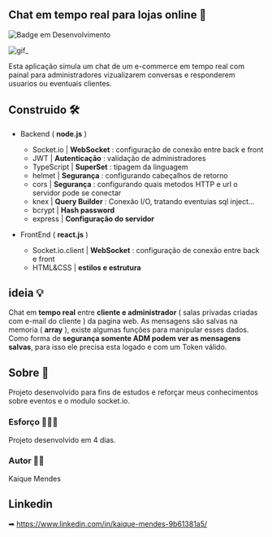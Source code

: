## Chat em tempo real para lojas online  📣


![Badge em Desenvolvimento](http://img.shields.io/static/v1?label=STATUS&message=EM%20DESENVOLVIMENTO&color=GREEN&style=for-the-badge)

![gif_](https://user-images.githubusercontent.com/69175890/171302654-67f8cef0-0b7c-4417-b24c-e5a5e4354315.gif)


Esta aplicação simula um chat de um e-commerce em tempo real com painal para administradores vizualizarem conversas e responderem usuarios ou eventuais clientes.

## Construido 🛠
* Backend ( **node.js** )
  * Socket.io | **WebSocket** : configuração de conexão entre back e front    
  * JWT | **Autenticação** : validação de administradores
  * TypeScript | **SuperSet** : tipagem da linguagem
  * helmet | **Segurança** : configurando cabeçalhos de retorno
  * cors | **Segurança** : configurando quais metodos HTTP e url o servidor pode se conectar
  * knex | **Query Builder** : Conexão I/O, tratando eventuias sql inject...
  * bcrypt | **Hash password**
  * express | **Configuração do servidor**
  
* FrontEnd ( **react.js** )
  * Socket.io.client | **WebSocket** : configuração de conexão entre back e front    
  * HTML&CSS | **estilos e estrutura**

## ideia 💡
Chat em **tempo real** entre **cliente e administrador**  ( salas privadas criadas com e-mail do cliente ) da pagina web. As mensagens são salvas na memoria ( **array** ), existe algumas funções para manipular esses dados. 
Como forma de **segurança somente ADM podem ver as mensagens salvas**, para isso ele precisa esta logado e com um Token válido.

## Sobre 📁
Projeto desenvolvido para fins de estudos e reforçar meus conhecimentos sobre eventos e o modulo socket.io.

### Esforço 🚶🏾‍♀️
Projeto desenvolvido em 4 dias.

### Autor 👨🏻‍

Kaique Mendes

## Linkedin
➡ https://www.linkedin.com/in/kaique-mendes-9b61381a5/
